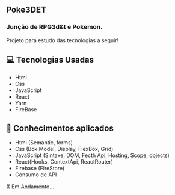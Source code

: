 ## Poke3DET

### Junção de RPG3d&t e Pokemon.

Projeto para estudo das tecnologias a seguir!

## :computer: Tecnologias Usadas

- Html
- Css
- JavaScript
- React
- Yarn
- FireBase

## :open_book: Conhecimentos aplicados

- Html (Semantic, forms)
- Css (Box Model, Display, FlexBox, Grid)
- JavaScript (Sintaxe, DOM, Fecth Api, Hosting, Scope, objects)
- React(Hooks, ContextApi, ReactRouter)
- Firebase (FireStore)
- Consumo de API

:hourglass_flowing_sand: Em Andamento...
